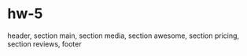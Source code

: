 # hw-5

header, section main, section media, section awesome, section pricing, section reviews, footer